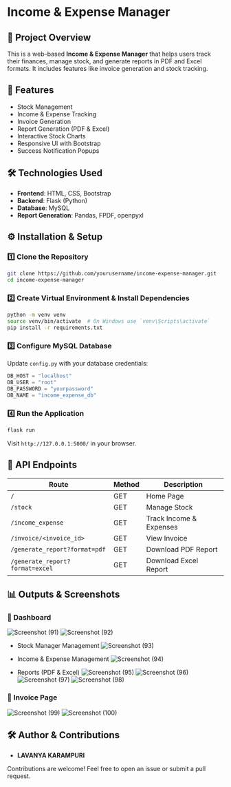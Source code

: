 # Income & Expense Manager

## 📌 Project Overview

This is a web-based **Income & Expense Manager** that helps users track their finances, manage stock, and generate reports in PDF and Excel formats. It includes features like invoice generation and stock tracking.

## 🚀 Features

- Stock Management
- Income & Expense Tracking
- Invoice Generation
- Report Generation (PDF & Excel)
- Interactive Stock Charts
- Responsive UI with Bootstrap
- Success Notification Popups

## 🛠️ Technologies Used

- **Frontend**: HTML, CSS, Bootstrap
- **Backend**: Flask (Python)
- **Database**: MySQL
- **Report Generation**: Pandas, FPDF, openpyxl

## ⚙️ Installation & Setup

### 1️⃣ Clone the Repository

```sh
git clone https://github.com/yourusername/income-expense-manager.git
cd income-expense-manager
```

### 2️⃣ Create Virtual Environment & Install Dependencies

```sh
python -m venv venv
source venv/bin/activate  # On Windows use `venv\Scripts\activate`
pip install -r requirements.txt
```

### 3️⃣ Configure MySQL Database

Update `config.py` with your database credentials:

```python
DB_HOST = "localhost"
DB_USER = "root"
DB_PASSWORD = "yourpassword"
DB_NAME = "income_expense_db"
```

### 4️⃣ Run the Application

```sh
flask run
```

Visit `http://127.0.0.1:5000/` in your browser.

## 📄 API Endpoints

| Route                           | Method | Description             |
| ------------------------------- | ------ | ----------------------- |
| `/`                             | GET    | Home Page               |
| `/stock`                        | GET    | Manage Stock            |
| `/income_expense`               | GET    | Track Income & Expenses |
| `/invoice/<invoice_id>`         | GET    | View Invoice            |
| `/generate_report?format=pdf`   | GET    | Download PDF Report     |
| `/generate_report?format=excel` | GET    | Download Excel Report   |

## 📊 Outputs & Screenshots

### 🔹 Dashboard
![Screenshot (91)](https://github.com/user-attachments/assets/09bb0bf9-6ae6-4cc4-88ee-d62c776639d9)
![Screenshot (92)](https://github.com/user-attachments/assets/aba135cd-fa0f-4e54-846f-ae1c094fc82b)

- Stock Manager Management
![Screenshot (93)](https://github.com/user-attachments/assets/95d9f866-bbc9-4110-ba77-8b82e1f7a98f)

- Income & Expense Management
![Screenshot (94)](https://github.com/user-attachments/assets/3e4b7200-497a-44f2-9c99-e9bdd29f77a5)

- Reports (PDF & Excel)
![Screenshot (95)](https://github.com/user-attachments/assets/59593476-3fe4-43ec-8a34-8b206e72cf16)
![Screenshot (96)](https://github.com/user-attachments/assets/f7f13a01-2d3d-4b6a-87e5-75adac6f8803)
![Screenshot (97)](https://github.com/user-attachments/assets/0a026ad8-aa7e-4f5c-a8ee-89c16ecc4b35)
![Screenshot (98)](https://github.com/user-attachments/assets/91dc74af-6495-4bd6-82fc-c731d6e541b9)

### 🔹 Invoice Page
![Screenshot (99)](https://github.com/user-attachments/assets/363827c4-f4f5-4988-8cf8-617d9cdc0f4d)
![Screenshot (100)](https://github.com/user-attachments/assets/4293b932-9c17-4c02-93d4-9bf6ff868295)


## 🛠️ Author & Contributions

- **LAVANYA KARAMPURI**

Contributions are welcome! Feel free to open an issue or submit a pull request.

